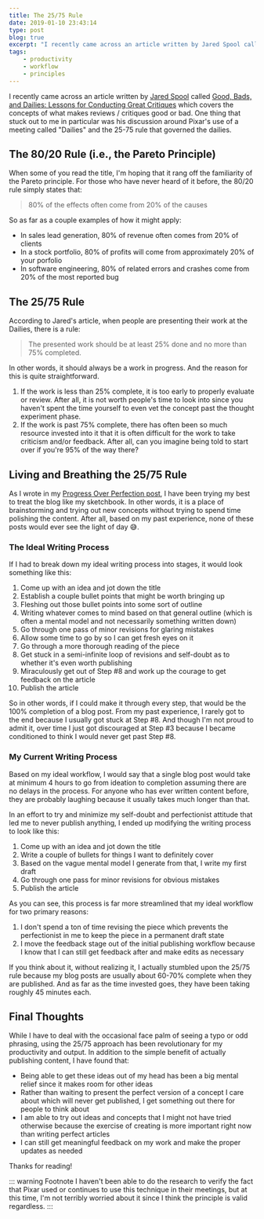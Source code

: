 ```yaml
---
title: The 25/75 Rule
date: 2019-01-10 23:43:14
type: post
blog: true
excerpt: "I recently came across an article written by Jared Spool called Good, Bads, and Dailies: Lessons for Conducting Great Critiques which covers the concepts of what makes reviews / critiques good or bad. One thing that stuck out to me in particular was his discussion around Pixar's use of a meeting called Dailies and the 25-75 rule that governed the dailies."
tags:
    - productivity
    - workflow
    - principles
---
```


I recently came across an article written by [Jared Spool](https://twitter.com/jmspool) called [Good, Bads, and Dailies: Lessons for Conducting Great Critiques](https://articles.uie.com/great_critiques/) which covers the concepts of what makes reviews / critiques good or bad. One thing that stuck out to me in particular was his discussion around Pixar's use of a meeting called "Dailies" and the 25-75 rule that governed the dailies.

## The 80/20 Rule (i.e., the Pareto Principle)

When some of you read the title, I'm hoping that it rang off the familiarity of the Pareto principle. For those who have never heard of it before, the 80/20 rule simply states that:

> 80% of the effects often come from 20% of the causes

So as far as a couple examples of how it might apply:

- In sales lead generation, 80% of revenue often comes from 20% of clients
- In a stock portfolio, 80% of profits will come from approximately 20% of your porfolio
- In software engineering, 80% of related errors and crashes come from 20% of the most reported bug

## The 25/75 Rule

According to Jared's article, when people are presenting their work at the Dailies, there is a rule:

> The presented work should be at least 25% done and no more than 75% completed.

In other words, it should always be a work in progress. And the reason for this is quite straightforward.

1. If the work is less than 25% complete, it is too early to properly evaluate or review. After all, it is not worth people's time to look into since you haven't spent the time yourself to even vet the concept past the thought experiment phase.
1. If the work is past 75% complete, there has often been so much resource invested into it that it is often difficult for the work to take criticism and/or feedback. After all, can you imagine being told to start over if you're 95% of the way there?

## Living and Breathing the 25/75 Rule

As I wrote in my [Progress Over Perfection post](https://www.bencodezen.io/blog/progress-over-perfection.html), I have been trying my best to treat the blog like my sketchbook. In other words, it is a place of brainstorming and trying out new concepts without trying to spend time polishing the content. After all, based on my past experience, none of these posts would ever see the light of day 😅.

### The Ideal Writing Process

If I had to break down my ideal writing process into stages, it would look something like this:

1. Come up with an idea and jot down the title
1. Establish a couple bullet points that might be worth bringing up
1. Fleshing out those bullet points into some sort of outline
1. Writing whatever comes to mind based on that general outline (which is often a mental model and not necessarily something written down)
1. Go through one pass of minor revisions for glaring mistakes
1. Allow some time to go by so I can get fresh eyes on it
1. Go through a more thorough reading of the piece
1. Get stuck in a semi-infinite loop of revisions and self-doubt as to whether it's even worth publishing
1. Miraculously get out of Step #8 and work up the courage to get feedback on the article
1. Publish the article

So in other words, if I could make it through every step, that would be the 100% completion of a blog post. From my past experience, I rarely got to the end because I usually got stuck at Step #8. And though I'm not proud to admit it, over time I just got discouraged at Step #3 because I became conditioned to think I would never get past Step #8.

### My Current Writing Process

Based on my ideal workflow, I would say that a single blog post would take at minimum 4 hours to go from ideation to completion assuming there are no delays in the process. For anyone who has ever written content before, they are probably laughing because it usually takes much longer than that.

In an effort to try and minimize my self-doubt and perfectionist attitude that led me to never publish anything, I ended up modifying the writing process to look like this:

1. Come up with an idea and jot down the title
1. Write a couple of bullets for things I want to definitely cover
1. Based on the vague mental model I generate from that, I write my first draft
1. Go through one pass for minor revisions for obvious mistakes
1. Publish the article

As you can see, this process is far more streamlined that my ideal workflow for two primary reasons:

1. I don't spend a ton of time revising the piece which prevents the perfectionist in me to keep the piece in a permanent draft state
1. I move the feedback stage out of the initial publishing workflow because I know that I can still get feedback after and make edits as necessary

If you think about it, without realizing it, I actually stumbled upon the 25/75 rule because my blog posts are usually about 60-70% complete when they are published. And as far as the time invested goes, they have been taking roughly 45 minutes each.

## Final Thoughts

While I have to deal with the occasional face palm of seeing a typo or odd phrasing, using the 25/75 approach has been revolutionary for my productivity and output. In addition to the simple benefit of actually publishing content, I have found that:

- Being able to get these ideas out of my head has been a big mental relief since it makes room for other ideas
- Rather than waiting to present the perfect version of a concept I care about which will never get published, I get something out there for people to think about
- I am able to try out ideas and concepts that I might not have tried otherwise because the exercise of creating is more important right now than writing perfect articles
- I can still get meaningful feedback on my work and make the proper updates as needed

Thanks for reading!

::: warning Footnote
I haven't been able to do the research to verify the fact that Pixar used or continues to use this technique in their meetings, but at this time, I'm not terribly worried about it since I think the principle is valid regardless.
:::

